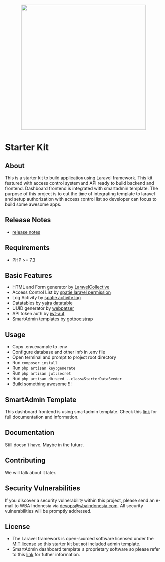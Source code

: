 <p align="center"><img src="https://res.cloudinary.com/wba-indonesia/image/upload/v1598387833/logo_wba_dafkys.png" width="400"></p>

<p align="center">
</p>

# Starter Kit

## About

This is a starter kit to build application using Laravel framework. This kit featured with access control system and API ready to build backend and frontend. Dashboard frontend is integrated with smartadmin template. The purpose of this project is to cut the time of integrating template to laravel and setup authorization with access control list so developer can focus to build some awesome apps.

## Release Notes

- [release notes](CHANGELOG.md)

## Requirements

- PHP >= 7.3

## Basic Features

- HTML and Form generator by [LaravelCollective](https://github.com/LaravelCollective/html)
- Access Control List by [spatie laravel permission](https://github.com/spatie/laravel-permission)
- Log Activity by [spatie activity log](https://github.com/spatie/laravel-activitylog)
- Datatables by [yajra datatable](https://github.com/yajra/laravel-datatables)
- UUID generator by [webpatser](https://github.com/webpatser/laravel-uuid)
- API token auth by [jwt-aut](https://github.com/tymondesigns/jwt-auth)
- SmartAdmin templates by [gotbootstrap](https://www.gotbootstrap.com/)

## Usage

- Copy .env.example to .env
- Configure database and other info in .env file
- Open terminal and prompt to project root directory
- Run `composer install`
- Run `php artisan key:generate`
- Run `php artisan jwt:secret`
- Run `php artisan db:seed --class=StarterDataSeeder`
- Build something awesome !!!

## SmartAdmin Template

This dashboard frontend is using smartadmin template. Check this [link](https://www.gotbootstrap.com/themes/smartadmin/4.4.1/intel_analytics_dashboard.html) for full documentation and information.

## Documentation

Still doesn't have. Maybe in the future.

## Contributing

We will talk about it later.

## Security Vulnerabilities

If you discover a security vulnerability within this project, please send an e-mail to WBA Indonesia via [devops@wbaindonesia.com](mailto:devops@wbaindonesia.com). All security vulnerabilities will be promptly addressed.

## License

- The Laravel framework is open-sourced software licensed under the [MIT license](https://opensource.org/licenses/MIT) so this starter kit but not included admin template.
- SmartAdmin dashboard template is proprietary software so please refer to this [link](https://www.gotbootstrap.com/) for futher information.
